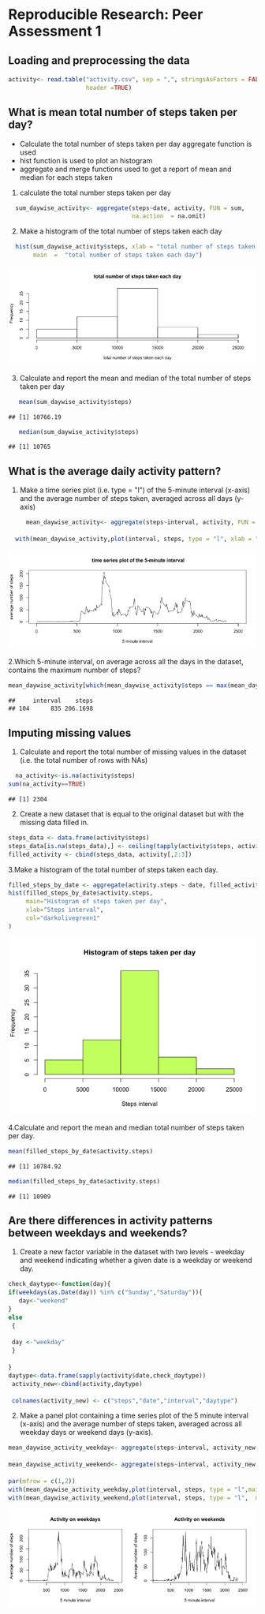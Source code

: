 # Reproducible Research: Peer Assessment 1


## Loading and preprocessing the data

```r
activity<- read.table("activity.csv", sep = ",", stringsAsFactors = FALSE , 
                      header =TRUE)
```

## What is mean total number of steps taken per day?
- Calculate the total number of steps taken per day aggregate function is used
- hist function is used to plot an histogram
- aggregate and merge functions used to get a report of mean and median for each steps taken

1. calculate the total number steps taken per day


```r
  sum_daywise_activity<- aggregate(steps~date, activity, FUN = sum, 
                                   na.action  = na.omit)
```

2. Make a histogram of the total number of steps taken each day


```r
  hist(sum_daywise_activity$steps, xlab = "total number of steps taken each day", 
       main  =  "total number of steps taken each day")
```

![](PA1_template_files/figure-html/unnamed-chunk-3-1.png) 

3. Calculate and report the mean and median of the total number of steps taken per day


```r
   mean(sum_daywise_activity$steps)
```

```
## [1] 10766.19
```

```r
   median(sum_daywise_activity$steps)
```

```
## [1] 10765
```

## What is the average daily activity pattern?
1.  Make a time series plot (i.e. type = "l") of the 5-minute interval (x-axis) and the average number of steps taken, averaged across all days (y-axis)


```r
     mean_daywise_activity<- aggregate(steps~interval, activity, FUN = mean, na.action = na.omit)

  with(mean_daywise_activity,plot(interval, steps, type = "l", xlab = "5 minute interval", ylab = "average number of steps", main = " time series plot of the 5-minute interval", xlim = c(0,2500)))
```

![](PA1_template_files/figure-html/unnamed-chunk-5-1.png) 

2.Which 5-minute interval, on average across all the days in the dataset, contains the maximum number of steps?


```r
mean_daywise_activity[which(mean_daywise_activity$steps == max(mean_daywise_activity$steps, na.rm = TRUE)),]
```

```
##     interval    steps
## 104      835 206.1698
```

## Imputing missing values
1.  Calculate and report the total number of missing values in the dataset (i.e. the total number of rows with NAs)


```r
  na_activity<-is.na(activity$steps)
sum(na_activity==TRUE)
```

```
## [1] 2304
```
2. Create a new dataset that is equal to the original dataset but with the missing data filled in.


```r
steps_data <- data.frame(activity$steps)
steps_data[is.na(steps_data),] <- ceiling(tapply(activity$steps, activity$interval, mean, na.rm=TRUE))
filled_activity <- cbind(steps_data, activity[,2:3])
```
3.Make a histogram of the total number of steps taken each day.


```r
filled_steps_by_date <- aggregate(activity.steps ~ date, filled_activity, sum)
hist(filled_steps_by_date$activity.steps,
     main="Histogram of steps taken per day",
     xlab="Steps interval",
     col="darkolivegreen1"
)
```

![](PA1_template_files/figure-html/unnamed-chunk-9-1.png) 

4.Calculate and report the mean and median total number of steps taken per day.


```r
mean(filled_steps_by_date$activity.steps)
```

```
## [1] 10784.92
```

```r
median(filled_steps_by_date$activity.steps)
```

```
## [1] 10909
```
## Are there differences in activity patterns between weekdays and weekends?

1. Create a new factor variable in the dataset with two levels - weekday and weekend indicating whether a given date is a weekday or weekend day.


```r
check_daytype<-function(day){
if(weekdays(as.Date(day)) %in% c("Sunday","Saturday")){
   day<-"weekend"
}
else
 {
   
 day <-"weekday"
 }
  
}
daytype<-data.frame(sapply(activity$date,check_daytype))
 activity_new<-cbind(activity,daytype)
 
 colnames(activity_new) <- c("steps","date","interval","daytype")
```
2. Make a panel plot containing a time series plot of the 5 minute interval (x-axis) and the average number of steps taken, averaged across all weekday days or weekend days (y-axis).


```r
mean_daywise_activity_weekday<- aggregate(steps~interval, activity_new[activity_new$daytype == "weekday",], FUN = mean, na.action = na.omit)

mean_daywise_activity_weekend<- aggregate(steps~interval, activity_new[activity_new$daytype == "weekend",], FUN = mean, na.action = na.omit)

par(mfrow = c(1,2))
with(mean_daywise_activity_weekday,plot(interval, steps, type = "l",main = "Activity on weekdays", xlab = "5 minute interval", ylab = "Average number of steps", xlim = c(100,2500)))
with(mean_daywise_activity_weekend,plot(interval, steps, type = "l",  main = "Activity on weekends", xlab = "5 minute interval", ylab = "Average number of steps",xlim = c(100,2500)))
```

![](PA1_template_files/figure-html/comparative_plots-1.png) 
